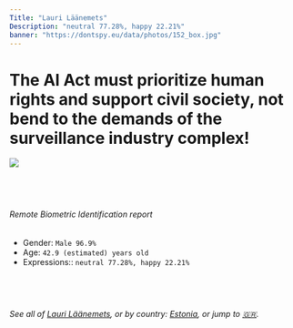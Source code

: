 ```yaml
---
Title: "Lauri Läänemets"
Description: "neutral 77.28%, happy 22.21%"
banner: "https://dontspy.eu/data/photos/152_box.jpg"
---
```


# The AI Act must prioritize human rights and support civil society, not bend to the demands of the surveillance industry complex!

<link rel="stylesheet" type="text/css" href="/css/blog.css" />

<div class="is-fake" hidden>

_This image is **clearly fake**_, yet we [continue to collect them because the AI Act negotiations](/blog/why-deepfake/) are heading in a direction that will only make people's lives more complicated. For a more in-depth explanation, read: [Double threat: why losing the battle against Face Biometrics would fuel the proliferation of deepfakes](/blog/the-dual-threat-how-losing-the-biometric-battle-fuels-deepfake-proliferation/).


</div>

<!-- <img src="https://dontspy.eu/data/photos/54_box.jpg" /> -->
<img src="https://dontspy.eu/data/photos/152_box.jpg" />

## <br>

###### Remote Biometric Identification report

* <span class="label">Gender:</span> `Male 96.9%`
* <span class="label">Age:</span> `42.9 (estimated) years old`
* <span class="label">Expressions::</span> `neutral 77.28%, happy 22.21%`

## <br>

###### See all of [Lauri Läänemets](/policymaker#Lauri%20L%C3%A4%C3%A4nemets), or by country: [Estonia](/country#Estonia), or jump to [🇬🇷](/x/82).

## <br>
